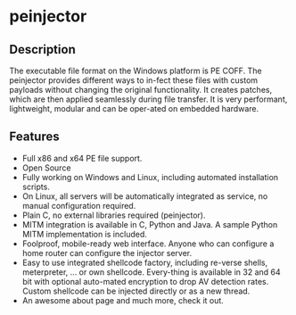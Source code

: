 # peinjector

## Description
The executable file format on the Windows platform is PE COFF. The peinjector provides different ways to in-fect these files with custom payloads without changing the original functionality. It creates patches, which are then applied seamlessly during file transfer. It is very performant, lightweight, modular and can be oper-ated on embedded hardware.	

## Features
-	Full x86 and x64 PE file support.
-	Open Source
-	Fully working on Windows and Linux, including automated installation scripts.
-	On Linux, all servers will be automatically integrated as service, no manual configuration required.
-	Plain C, no external libraries required (peinjector). 
-	MITM integration is available in C, Python and Java. A sample Python MITM implementation is included.
-	Foolproof, mobile-ready web interface. Anyone who can configure a home router can configure the injector server.
-	Easy to use integrated shellcode factory, including re-verse shells, meterpreter, ... or own shellcode. Every-thing is available in 32 and 64 bit with optional auto-mated encryption to drop AV detection rates. Custom shellcode can be injected directly or as a new thread. 
-	An awesome about page and much more, check it out.
